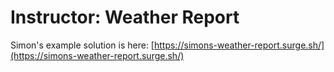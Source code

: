 # Instructor: Weather Report

Simon's example solution is here: [https://simons-weather-report.surge.sh/](https://simons-weather-report.surge.sh/)